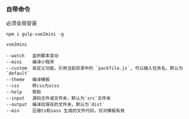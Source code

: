 ### 自带命令

必须全局安装

```
npm i gulp-vue2mini -g

vue2mini
```

    --watch   监听脚本变动
    --mini    编译小程序
    --custom  自定义功能，引用当前目录中的 `packfile.js`, 可以输入任务名，默认为 `default`
    --theme   编译模板
    --css     转css为scss
    --help    帮助
    --input   源码文件或文件夹，默认为`src`文件夹
    --output  编译后保存的文件夹，默认为`dist`
    --min     压缩ts和sass 生成的文件代码，仅对模板有效

